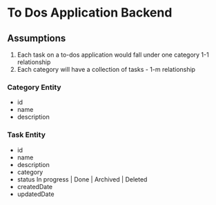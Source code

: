 # To Dos Application Backend

## Assumptions

1. Each task on a to-dos application would fall under one category 1-1 relationship
2. Each category will have a collection of tasks - 1-m relationship

### Category Entity

- id
- name
- description

### Task Entity

- id
- name
- description
- category
- status In progress | Done | Archived | Deleted
- createdDate
- updatedDate
